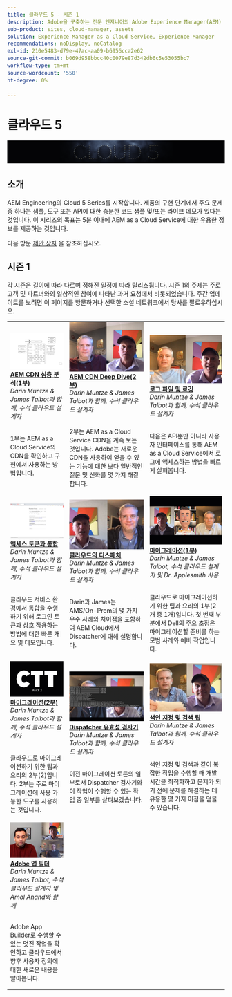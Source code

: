 ```yaml
---
title: 클라우드 5 - 시즌 1
description: Adobe을 구축하는 전문 엔지니어의 Adobe Experience Manager(AEM) as a Cloud Service 및 이를 제공하는 전문 서비스에 대해 알아봅니다.
sub-product: sites, cloud-manager, assets
solution: Experience Manager as a Cloud Service, Experience Manager
recommendations: noDisplay, noCatalog
exl-id: 210e5483-d79e-47ac-aa09-b6956cca2e62
source-git-commit: b069d958bbcc40c0079e87d342db6c5e53055bc7
workflow-type: tm+mt
source-wordcount: '550'
ht-degree: 0%

---
```


# 클라우드 5

![AEM Experts Series](./imgs/masthead.png)

## 소개

AEM Engineering의 Cloud 5 Series를 시작합니다. 제품의 구현 단계에서 주요 문제 중 하나는 샘플, 도구 또는 API에 대한 충분한 코드 샘플 및/또는 라이브 데모가 있다는 것입니다. 이 시리즈의 목표는 5분 이내에 AEM as a Cloud Service에 대한 유용한 정보를 제공하는 것입니다.

다음 방문 [제안 상자](https://forms.office.com/r/74P5Xz4UH0) 을 참조하십시오.

## 시즌 1

각 시즌은 길이에 따라 다르며 정해진 일정에 따라 릴리스됩니다. 시즌 1의 주제는 주로 고객 및 파트너와의 일상적인 참여에 나타난 과거 요청에서 비롯되었습니다. 주간 업데이트를 보려면 이 페이지를 방문하거나 선택한 소셜 네트워크에서 당사를 팔로우하십시오.

<table>
  <tr>
   <td>
      <a href="./cloud5-aem-cdn-part1.md">
      <img alt="AEM CDN 1부" src="./imgs/001-thumb.png"/>
      </a>
      <div>
         <a href="./cloud5-aem-cdn-part1.md"><strong>AEM CDN 심층 분석(1부)</strong></a>         
         <br/><em>Darin Muntze &amp; James Talbot과 함께, 수석 클라우드 설계자</em>
      </div>
      <p>
        <br/>
         1부는 AEM as a Cloud Service의 CDN을 확인하고 구현에서 사용하는 방법입니다.
      </p>
     </td>   
     <td>
      <a href="./cloud5-aem-cdn-part2.md">
         <img alt="AEM CDN Part 2" src="./imgs/002-thumb.png"/>
      </a>
      <div>
         <a href="./cloud5-aem-cdn-part2.md"><strong>AEM CDN Deep Dive(2부)</strong></a>
         <br/><em>Darin Muntze &amp; James Talbot과 함께, 수석 클라우드 설계자</em>
      </div>
      <p>
        <br/>
         2부는 AEM as a Cloud Service CDN을 계속 보는 것입니다. Adobe는 새로운 CDN을 사용하여 얻을 수 있는 기능에 대한 보다 일반적인 질문 및 신화를 몇 가지 해결합니다.
      </p>
   </td>
     <td>
        <a href="./cloud5-aem-log-files.md">
            <img alt="로그 파일 및 로깅" src="./imgs/003-thumb.png"/>
        </a>
      <div>
         <a href="./cloud5-aem-log-files.md"><strong>로그 파일 및 로깅</strong></a>
         <br/><em>Darin Muntze &amp; James Talbot과 함께, 수석 클라우드 설계자</em>
      </div>
      <p>
        <br/>
         다음은 API뿐만 아니라 사용자 인터페이스를 통해 AEM as a Cloud Service에서 로그에 액세스하는 방법을 빠르게 살펴봅니다.
      </p>
   </td> 
  </tr>
  <tr>
   <td>
        <a href="./cloud5-getting-login-token-integrations.md">
            <img alt="액세스 토큰" src="./imgs/004-thumb.png"/>
        </a>
      <div>
        <a href="./cloud5-getting-login-token-integrations.md"><strong>액세스 토큰과 통합</strong></a>        
         <br/><em>Darin Muntze &amp; James Talbot과 함께, 수석 클라우드 설계자</em>
      </div>
      <p>
        <br/>
         클라우드 서비스 환경에서 통합을 수행하기 위해 로그인 토큰과 상호 작용하는 방법에 대한 빠른 개요 및 데모입니다.
      </p>
     </td>   
     <td>
      <a href="./cloud5-aem-dispatcher-cloud.md">
      <img alt="클라우드의 디스패처" src="./imgs/005-thumb.png"/>
       </a>  
      <div>
        <a href="./cloud5-aem-dispatcher-cloud.md"><strong>클라우드의 디스패처</strong></a>
         <br/><em>Darin Muntze &amp; James Talbot과 함께, 수석 클라우드 설계자</em>
      </div>
      <p>
        <br/>
        Darin과 James는 AMS/On-Prem의 몇 가지 우수 사례와 차이점을 포함하여 AEM Cloud에서 Dispatcher에 대해 설명합니다. 
      </p>
   </td>
     <td>
        <a href="./cloud5-aem-content-migration-part-1.md">
            <img alt="마이그레이션(1부)" src="./imgs/006-thumb.png"/>
        </a>
      <div>
         <a href="./cloud5-aem-content-migration-part-1.md"><strong>마이그레이션(1부)</strong></a>
         <br/><em>Darin Muntze &amp; James Talbot, 수석 클라우드 설계자 및 Dr. Applesmith 사용</em>
      </div>
      <p>
        <br/>
         클라우드로 마이그레이션하기 위한 팁과 요리의 1부(2개 중 1개)입니다. 첫 번째 부분에서 Dell의 주요 초점은 마이그레이션할 준비를 하는 모범 사례와 예비 작업입니다.
      </p>
   </td> 
  </tr>
<tr>
   <td>
        <a href="./cloud5-aem-content-migration-part-2.md">
            <img alt="마이그레이션(2부)" src="./imgs/007-thumb.png"/>
        </a>
      <div>
        <a href="./cloud5-aem-content-migration-part-2.md"><strong>마이그레이션(2부)</strong></a>     
         <br/><em>Darin Muntze &amp; James Talbot과 함께, 수석 클라우드 설계자</em>
      </div>
      <p>
        <br/>
         클라우드로 마이그레이션하기 위한 팁과 요리의 2부(2)입니다. 2부는 주로 마이그레이션에 사용 가능한 도구를 사용하는 것입니다.
      </p>
     </td>   
     <td>
        <a href="./cloud5-aem-dispatcher-validator.md">
            <img alt="Dispatcher 유효성 검사기" src="./imgs/008-thumb.png"/>
        </a>
      <div>
         <a href="./cloud5-aem-dispatcher-validator.md"><strong>Dispatcher 유효성 검사기</strong></a>
         <br/><em>Darin Muntze &amp; James Talbot과 함께, 수석 클라우드 설계자</em>
      </div>
      <p>
        <br/>
         이전 마이그레이션 토론의 일부로서 Dispatcher 검사기와 이 작업이 수행할 수 있는 작업 중 일부를 살펴보겠습니다.
      </p>
   </td>
     <td>
        <a href="./cloud5-aem-search-and-indexing.md">
            <img alt="색인 지정 및 검색 팁" src="./imgs/009-thumb.png"/>
        </a>
      <div>
         <a href="./cloud5-aem-search-and-indexing.md"><strong>색인 지정 및 검색 팁</strong></a>
         <br/><em>Darin Muntze &amp; James Talbot과 함께, 수석 클라우드 설계자</em>
      </div>
      <p>
        <br/>
         색인 지정 및 검색과 같이 복잡한 작업을 수행할 때 개발 시간을 최적화하고 문제가 되기 전에 문제를 해결하는 데 유용한 몇 가지 이점을 얻을 수 있습니다.
      </p>
   </td> 
  </tr>
    <tr>
        <td>
            <a href="./cloud5-adobe-app-builder.md">
                <img alt="Adobe 앱 빌더" src="./imgs/010-thumb.png"/>
            </a>
            <div>
                <a href="./cloud5-adobe-app-builder.md"><strong>Adobe 앱 빌더</strong></a><br/>        
                <em>Darin Muntze &amp; James Talbot, 수석 클라우드 설계자 및 Amol Anand와 함께</em>
            </div>
            <p><br/>
                Adobe App Builder로 수행할 수 있는 멋진 작업을 확인하고 클라우드에서 향후 사용자 정의에 대한 새로운 내용을 알아봅니다.
            </p>
        </td>
        <td></td>
        <td></td>
    </tr>
</table>
